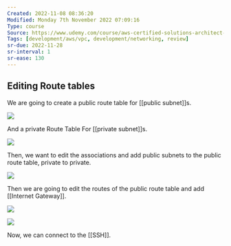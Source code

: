 ```yaml
---
Created: 2022-11-08 08:36:20
Modified: Monday 7th November 2022 07:09:16
Type: course
Source: https://www.udemy.com/course/aws-certified-solutions-architect-associate-saa-c01/?xref=E0Aed11STH4LPUQvCz0GJFABTmM=
Tags: [development/aws/vpc, development/networking, review]
sr-due: 2022-11-28
sr-interval: 1
sr-ease: 130
---
```


## Editing Route tables

We are going to create a public route table for [[public subnet]]s.

![](2020-01-01-16-32-23.png)

And a private Route Table For [[private subnet]]s.

![](2020-01-01-16-33-07.png)

Then, we want to edit the associations and add public subnets to the public route table, private to private.

![](2020-01-01-16-35-32.png)

Then we are going to edit the routes of the public route table and add [[Internet Gateway]].

![](2020-01-01-16-36-49.png)

![](2020-01-01-16-37-04.png)

Now, we can connect to the [[SSH]].